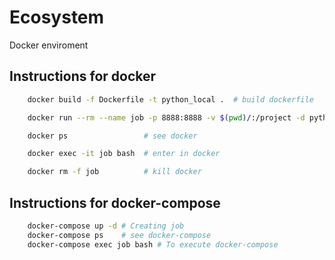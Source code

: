 # Ecosystem

Docker enviroment

## Instructions for docker

``` sh
    docker build -f Dockerfile -t python_local .  # build dockerfile

    docker run --rm --name job -p 8888:8888 -v $(pwd)/:/project -d python_local:latest # create container

    docker ps                 # see docker

    docker exec -it job bash  # enter in docker

    docker rm -f job          # kill docker
```
## Instructions for docker-compose 

``` sh
    docker-compose up -d # Creating job
    docker-compose ps    # see docker-compose
    docker-compose exec job bash # To execute docker-compose
```
